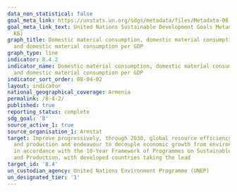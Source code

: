 ```yaml
---
data_non_statistical: false
goal_meta_link: https://unstats.un.org/sdgs/metadata/files/Metadata-08-04-02.pdf
goal_meta_link_text: United Nations Sustainable Development Goals Metadata (PDF 58.7
  KB)
graph_title: Domestic material consumption, domestic material consumption per capita,
  and domestic material consumption per GDP
graph_type: line
indicator: 8.4.2
indicator_name: Domestic material consumption, domestic material consumption per capita,
  and domestic material consumption per GDP
indicator_sort_order: 08-04-02
layout: indicator
national_geographical_coverage: Armenia
permalink: /8-4-2/
published: true
reporting_status: complete
sdg_goal: '8'
source_active_1: true
source_organisation_1: Armstat
target: Improve progressively, through 2030, global resource efficiency in consumption
  and production and endeavour to decouple economic growth from environmental degradation,
  in accordance with the 10-Year Framework of Programmes on Sustainable Consumption
  and Production, with developed countries taking the lead
target_id: '8.4'
un_custodian_agency: United Nations Environment Programme (UNEP)
un_designated_tier: '1'
---
```

